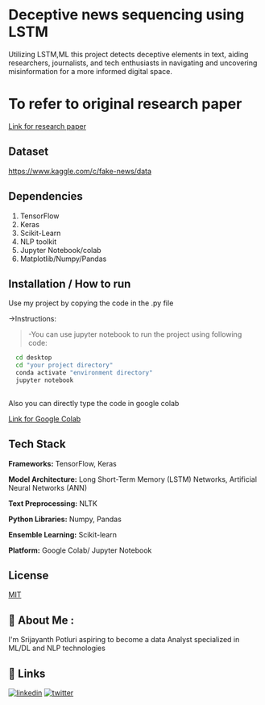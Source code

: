 # Deceptive news sequencing using LSTM

Utilizing LSTM,ML this project detects deceptive elements in text, aiding researchers, journalists, and tech enthusiasts in navigating and uncovering misinformation for a more informed digital space.


# To refer to original research paper 

[Link for research paper](https://onlinelibrary.wiley.com/doi/abs/10.1002/ett.3767)






## Dataset
 https://www.kaggle.com/c/fake-news/data

## Dependencies
1. TensorFlow
2. Keras
3. Scikit-Learn
4. NLP toolkit
5. Jupyter Notebook/colab
6. Matplotlib/Numpy/Pandas
  
## Installation / How to run

Use my project by copying the code in the .py file

->Instructions:
> -You can use jupyter notebook to run the project using following code:

```bash
  cd desktop
  cd "your project directory"
  conda activate "environment directory"
  jupyter notebook
  
```
Also you can directly type the code in google colab

[Link for Google Colab](https://colab.research.google.com/)


    
## Tech Stack

**Frameworks:** TensorFlow, Keras

**Model Architecture:** Long Short-Term Memory (LSTM) Networks, Artificial Neural Networks (ANN)

**Text Preprocessing:** NLTK

**Python Libraries:** Numpy, Pandas

**Ensemble Learning:** Scikit-learn

**Platform:** Google Colab/ Jupyter Notebook



## License

[MIT](https://choosealicense.com/licenses/mit/)


## 🚀 About Me :
I'm Srijayanth Potluri aspiring to become a data Analyst specialized in ML/DL and NLP technologies


## 🔗 Links

[![linkedin](https://img.shields.io/badge/linkedin-0A66C2?style=for-the-badge&logo=linkedin&logoColor=white)](https://www.linkedin.com/in/srijayanth-potluri-437519259/)
[![twitter](https://img.shields.io/badge/twitter-1DA1F2?style=for-the-badge&logo=twitter&logoColor=white)](https://twitter.com/SrijayanthP)


